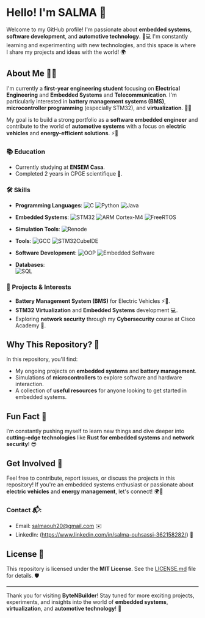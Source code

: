 # Hello! I'm SALMA 👋

Welcome to my GitHub profile! I'm passionate about **embedded systems**, **software development**, and **automotive technology**. 🚗💻 I'm constantly learning and experimenting with new technologies, and this space is where I share my projects and ideas with the world! 🌍

## About Me 👨‍💻

I'm currently a **first-year engineering student** focusing on **Electrical Engineering** and **Embedded Systems** and **Telecommunication**. I'm particularly interested in **battery management systems (BMS)**, **microcontroller programming** (especially STM32), and **virtualization**. 🔋✨ 

My goal is to build a strong portfolio as a **software embedded engineer** and contribute to the world of **automotive systems** with a focus on **electric vehicles** and **energy-efficient solutions**. ⚡🚗

### 📚 Education
- Currently studying at **ENSEM Casa**.
- Completed 2 years in CPGE scientifique 🏫.

### 🛠️ Skills

- **Programming Languages**: 
  ![C](https://img.shields.io/badge/-C-00599C?style=for-the-badge&logo=c&logoColor=white)
  ![Python](https://img.shields.io/badge/-Python-3776AB?style=for-the-badge&logo=python&logoColor=white)
  ![Java](https://img.shields.io/badge/-Java-007396?style=for-the-badge&logo=java&logoColor=white)
  
- **Embedded Systems**: 
  ![STM32](https://img.shields.io/badge/-STM32-0078D4?style=for-the-badge&logo=stm32&logoColor=white)
  ![ARM Cortex-M4](https://img.shields.io/badge/-ARM%20Cortex-M4-FF6F61?style=for-the-badge&logo=arm&logoColor=white)
  ![FreeRTOS](https://img.shields.io/badge/-FreeRTOS-32CD32?style=for-the-badge&logo=freertos&logoColor=white)
  
- **Simulation Tools**: 
  ![Renode](https://img.shields.io/badge/-Renode-1C7D85?style=for-the-badge&logo=renode&logoColor=white)

- **Tools**: 
  ![GCC](https://img.shields.io/badge/-GCC-A8B9CC?style=for-the-badge&logo=gcc&logoColor=white)
  ![STM32CubeIDE](https://img.shields.io/badge/-STM32CubeIDE-0068A4?style=for-the-badge&logo=stmicroelectronics&logoColor=white)

- **Software Development**: 
  ![OOP](https://img.shields.io/badge/-OOP-007396?style=for-the-badge&logo=java&logoColor=white)
  ![Embedded Software](https://img.shields.io/badge/-Embedded%20Software-003B5C?style=for-the-badge&logo=stm32&logoColor=white)

- **Databases**:  
  ![SQL](https://img.shields.io/badge/-SQL-4F5D73?style=for-the-badge&logo=sqlite&logoColor=white)


### 🔧 Projects & Interests
- **Battery Management System (BMS)** for Electric Vehicles ⚡🚗.
- **STM32 Virtualization** and **Embedded Systems** development 💻.
- Exploring **network security** through my **Cybersecurity** course at Cisco Academy 🔐.

## Why This Repository? 🤔

In this repository, you'll find:
- My ongoing projects on **embedded systems** and **battery management**.
- Simulations of **microcontrollers** to explore software and hardware interaction.
- A collection of **useful resources** for anyone looking to get started in embedded systems.

## Fun Fact 🤩

I’m constantly pushing myself to learn new things and dive deeper into **cutting-edge technologies** like **Rust for embedded systems** and **network security**! 😎


## Get Involved 🤝

Feel free to contribute, report issues, or discuss the projects in this repository! If you're an embedded systems enthusiast or passionate about **electric vehicles** and **energy management**, let's connect! 🌍💬

### Contact 📬:
- Email: salmaouh20@gmail.com ✉️
- LinkedIn: (https://www.linkedin.com/in/salma-ouhsassi-362158282/) 🔗

## License 📜

This repository is licensed under the **MIT License**. See the [LICENSE.md](LICENSE.md) file for details. 🛡️

---

Thank you for visiting **ByteNBuilder**! Stay tuned for more exciting projects, experiments, and insights into the world of **embedded systems**, **virtualization**, and **automotive technology**! 🌟
